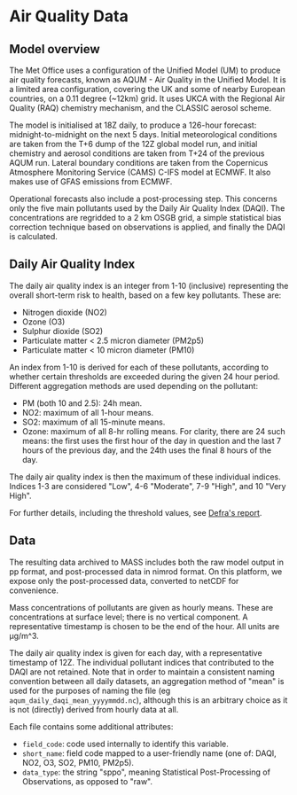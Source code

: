 # Air Quality Data

## Model overview

The Met Office uses a configuration of the Unified Model (UM) to produce air quality forecasts, known as AQUM - Air Quality in the Unified Model. It is a limited area configuration, covering the UK and some of nearby European countries, on a 0.11 degree (~12km) grid. It uses UKCA with the Regional Air Quality (RAQ) chemistry mechanism, and the CLASSIC aerosol scheme.

The model is initialised at 18Z daily, to produce a 126-hour forecast: midnight-to-midnight on the next 5 days. Initial meteorological conditions are taken from the T+6 dump of the 12Z global model run, and initial chemistry and aerosol conditions are taken from T+24 of the previous AQUM run. Lateral boundary conditions are taken from the Copernicus Atmosphere Monitoring Service (CAMS) C-IFS model at ECMWF. It also makes use of GFAS emissions from ECMWF.

Operational forecasts also include a post-processing step. This concerns only the five main pollutants used by the Daily Air Quality Index (DAQI). The concentrations are regridded to a 2 km OSGB grid, a simple statistical bias correction technique based on observations is applied, and finally the DAQI is calculated.

## Daily Air Quality Index

The daily air quality index is an integer from 1-10 (inclusive) representing the overall short-term risk to health, based on a few key pollutants. These are:

- Nitrogen dioxide (NO2)
- Ozone (O3)
- Sulphur dioxide (SO2)
- Particulate matter < 2.5 micron diameter (PM2p5)
- Particulate matter < 10 micron diameter (PM10)

An index from 1-10 is derived for each of these pollutants, according to whether certain thresholds are exceeded during the given 24 hour period. Different aggregation methods are used depending on the pollutant:

- PM (both 10 and 2.5): 24h mean.
- NO2: maximum of all 1-hour means.
- SO2: maximum of all 15-minute means.
- Ozone: maximum of all 8-hr rolling means. For clarity, there are 24 such means: the first uses the first hour of the day in question and the last 7 hours of the previous day, and the 24th uses the final 8 hours of the day.

The daily air quality index is then the maximum of these individual indices. Indices 1-3 are considered "Low", 4-6 "Moderate", 7-9 "High", and 10 "Very High".

For further details, including the threshold values, see [Defra's report][daqi].

## Data

The resulting data archived to MASS includes both the raw model output in pp format, and post-processed data in nimrod format. On this platform, we expose only the post-processed data, converted to netCDF for convenience.

Mass concentrations of pollutants are given as hourly means. These are concentrations at surface level; there is no vertical component. A representative timestamp is chosen to be the end of the hour. All units are µg/m^3.

The daily air quality index is given for each day, with a representative timestamp of 12Z. The individual pollutant indices that contributed to the DAQI are not retained. Note that in order to maintain a consistent naming convention between all daily datasets, an aggregation method of "mean" is used for the purposes of naming the file (eg `aqum_daily_daqi_mean_yyyymmdd.nc`), although this is an arbitrary choice as it is not (directly) derived from hourly data at all.

Each file contains some additional attributes:

- `field_code`: code used internally to identify this variable.
- `short_name`: field code mapped to a user-friendly name (one of: DAQI, NO2, O3, SO2, PM10, PM2p5).
- `data_type`: the string "sppo", meaning Statistical Post-Processing of Observations, as opposed to "raw".


[daqi]: https://uk-air.defra.gov.uk/assets/documents/reports/cat14/1304251155_Update_on_Implementation_of_the_DAQI_April_2013_Final.pdf
